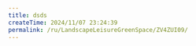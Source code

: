 ```yaml
---
title: dsds
createTime: 2024/11/07 23:24:39
permalink: /ru/LandscapeLeisureGreenSpace/ZV4ZUI09/
---
```

